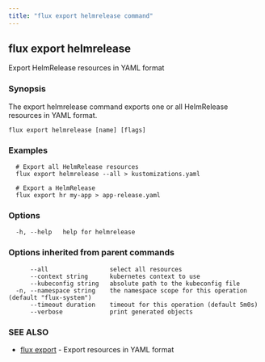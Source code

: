 ```yaml
---
title: "flux export helmrelease command"
---
```

## flux export helmrelease

Export HelmRelease resources in YAML format

### Synopsis

The export helmrelease command exports one or all HelmRelease resources in YAML format.

```
flux export helmrelease [name] [flags]
```

### Examples

```
  # Export all HelmRelease resources
  flux export helmrelease --all > kustomizations.yaml

  # Export a HelmRelease
  flux export hr my-app > app-release.yaml
```

### Options

```
  -h, --help   help for helmrelease
```

### Options inherited from parent commands

```
      --all                 select all resources
      --context string      kubernetes context to use
      --kubeconfig string   absolute path to the kubeconfig file
  -n, --namespace string    the namespace scope for this operation (default "flux-system")
      --timeout duration    timeout for this operation (default 5m0s)
      --verbose             print generated objects
```

### SEE ALSO

* [flux export](/cmd/flux_export/)	 - Export resources in YAML format

